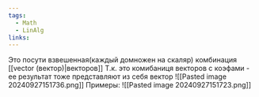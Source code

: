 ```yaml
---
tags:
  - Math
  - LinAlg
links:
---
```

Это посути взвешенная(каждый домножен на скаляр) комбинация [[vector (вектор)|векторов]] 
Т.к. это комибаниця векторов с коэфами - ее результат тоже представляют из себя вектор
![[Pasted image 20240927151736.png]]
Примеры:
![[Pasted image 20240927151723.png]]